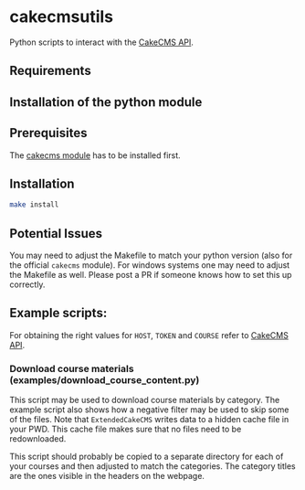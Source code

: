 # cakecmsutils

Python scripts to interact with the [CakeCMS API](https://cms.cispa.saarland/system/help/api).

## Requirements


## Installation of the python module

## Prerequisites

The [cakecms module](https://gitea.mk-bauer.de/CakeCMS/CakeCMS-Python-API) has to be installed first.

## Installation

```bash
make install
```

## Potential Issues

You may need to adjust the Makefile to match your python version (also for the official `cakecms` module).
For windows systems one may need to adjust the Makefile as well. Please post a PR if someone knows how to set this up correctly.

## Example scripts:

For obtaining the right values for `HOST`, `TOKEN` and `COURSE` refer to [CakeCMS API](https://cms.cispa.saarland/system/help/api).

### Download course materials (examples/download_course_content.py)

This script may be used to download course materials by category. The example script also shows how a negative filter may be used to skip some of the files. Note that `ExtendedCakeCMS` writes data to a hidden cache file in your PWD. This cache file makes sure that no files need to be redownloaded.

This script should probably be copied to a separate directory for each of your courses and then adjusted to match the categories. The category titles are the ones visible in the headers on the webpage.
